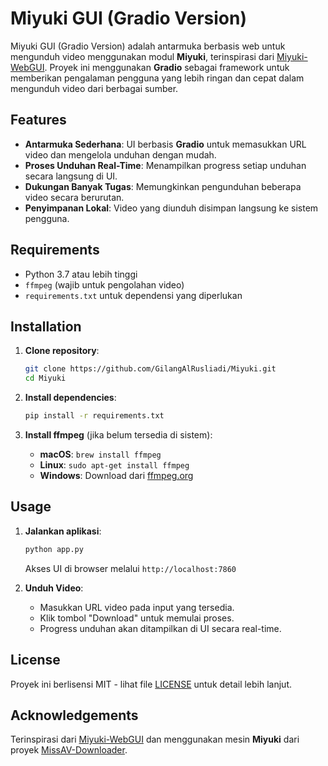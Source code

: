 # Miyuki GUI (Gradio Version)

Miyuki GUI (Gradio Version) adalah antarmuka berbasis web untuk mengunduh video menggunakan modul **Miyuki**, terinspirasi dari [Miyuki-WebGUI](https://github.com/cailurus/Miyuki-WebGUI). Proyek ini menggunakan **Gradio** sebagai framework untuk memberikan pengalaman pengguna yang lebih ringan dan cepat dalam mengunduh video dari berbagai sumber.

## Features

- **Antarmuka Sederhana**: UI berbasis **Gradio** untuk memasukkan URL video dan mengelola unduhan dengan mudah.
- **Proses Unduhan Real-Time**: Menampilkan progress setiap unduhan secara langsung di UI.
- **Dukungan Banyak Tugas**: Memungkinkan pengunduhan beberapa video secara berurutan.
- **Penyimpanan Lokal**: Video yang diunduh disimpan langsung ke sistem pengguna.

## Requirements

- Python 3.7 atau lebih tinggi
- `ffmpeg` (wajib untuk pengolahan video)
- `requirements.txt` untuk dependensi yang diperlukan

## Installation

1. **Clone repository**:
   ```bash
   git clone https://github.com/GilangAlRusliadi/Miyuki.git
   cd Miyuki
   ```

2. **Install dependencies**:
   ```bash
   pip install -r requirements.txt
   ```

3. **Install ffmpeg** (jika belum tersedia di sistem):
   - **macOS**: `brew install ffmpeg`
   - **Linux**: `sudo apt-get install ffmpeg`
   - **Windows**: Download dari [ffmpeg.org](https://ffmpeg.org/)

## Usage

1. **Jalankan aplikasi**:
   ```bash
   python app.py
   ```
   Akses UI di browser melalui `http://localhost:7860`

2. **Unduh Video**:
   - Masukkan URL video pada input yang tersedia.
   - Klik tombol "Download" untuk memulai proses.
   - Progress unduhan akan ditampilkan di UI secara real-time.

## License

Proyek ini berlisensi MIT - lihat file [LICENSE](LICENSE) untuk detail lebih lanjut.

## Acknowledgements

Terinspirasi dari [Miyuki-WebGUI](https://github.com/cailurus/Miyuki-WebGUI) dan menggunakan mesin **Miyuki** dari proyek [MissAV-Downloader](https://github.com/MiyukiQAQ/MissAV-Downloader/).
